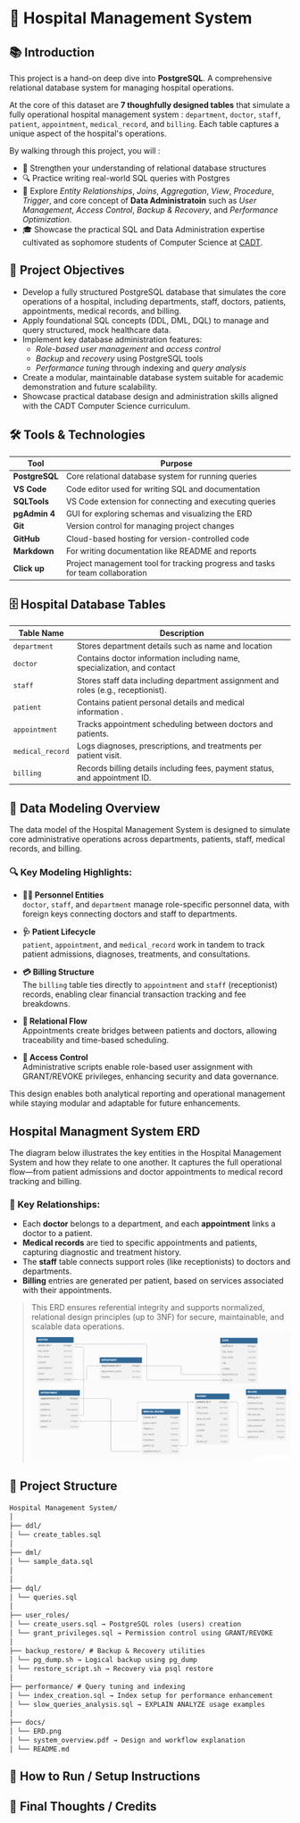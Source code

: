 # 🏥 Hospital Management System

## 📚 Introduction

This project is a hand-on deep dive into **PostgreSQL**. A comprehensive relational database system for managing hospital operations.

At the core of this dataset are **7 thoughfully designed tables** that simulate a fully operational hospital management system : `department`, `doctor`, `staff`, `patient`, `appointment`, `medical_record`, and `billing`. Each table captures a unique aspect of the hospital's operations.

By walking through this project, you will :

- 📌 Strengthen your understanding of relational database structures
- 🔍 Practice writing real-world SQL queries with Postgres
- 🧠 Explore _Entity Relationships_, _Joins_, _Aggregation_, _View_, _Procedure_, _Trigger_, and core concept of **Data Administratoin** such as _User Management_, _Access Control_, _Backup & Recovery_, and _Performance Optimization_.
- 🎓 Showcase the practical SQL and Data Administration expertise cultivated as sophomore students of Computer Science at [CADT](https://cadt.edu.kh/).

## 🎯 Project Objectives

- Develop a fully structured PostgreSQL database that simulates the core operations of a hospital, including departments, staff, doctors, patients, appointments, medical records, and billing.
- Apply foundational SQL concepts (DDL, DML, DQL) to manage and query structured, mock healthcare data.
- Implement key database administration features:
  - _Role-based user management_ and _access control_
  - _Backup_ and _recovery_ using PostgreSQL tools
  - _Performance tuning_ through indexing and _query analysis_
- Create a modular, maintainable database system suitable for academic demonstration and future scalability.
- Showcase practical database design and administration skills aligned with the CADT Computer Science curriculum.

## 🛠️ Tools & Technologies

| Tool           | Purpose                                                                        |
| -------------- | ------------------------------------------------------------------------------ |
| **PostgreSQL** | Core relational database system for running queries                            |
| **VS Code**    | Code editor used for writing SQL and documentation                             |
| **SQLTools**   | VS Code extension for connecting and executing queries                         |
| **pgAdmin 4**  | GUI for exploring schemas and visualizing the ERD                              |
| **Git**        | Version control for managing project changes                                   |
| **GitHub**     | Cloud-based hosting for version-controlled code                                |
| **Markdown**   | For writing documentation like README and reports                              |
| **Click up**   | Project management tool for tracking progress and tasks for team collaboration |

## 🗄️ Hospital Database Tables

| Table Name       | Description                                                                       |
| ---------------- | --------------------------------------------------------------------------------- |
| `department`     | Stores department details such as name and location                               |
| `doctor`         | Contains doctor information including name, specialization, and contact           |
| `staff`          | Stores staff data including department assignment and roles (e.g., receptionist). |
| `patient`        | Contains patient personal details and medical information .                       |
| `appointment`    | Tracks appointment scheduling between doctors and patients.                       |
| `medical_record` | Logs diagnoses, prescriptions, and treatments per patient visit.                  |
| `billing`        | Records billing details including fees, payment status, and appointment ID.       |

## 🧬 Data Modeling Overview

The data model of the Hospital Management System is designed to simulate core administrative operations across departments, patients, staff, medical records, and billing.

### 🔍 Key Modeling Highlights:

- **👨‍⚕️ Personnel Entities**  
  `doctor`, `staff`, and `department` manage role-specific personnel data, with foreign keys connecting doctors and staff to departments.

- **🩺 Patient Lifecycle**  
  `patient`, `appointment`, and `medical_record` work in tandem to track patient admissions, diagnoses, treatments, and consultations.

- **💳 Billing Structure**  
  The `billing` table ties directly to `appointment` and `staff` (receptionist) records, enabling clear financial transaction tracking and fee breakdowns.

- **📅 Relational Flow**  
  Appointments create bridges between patients and doctors, allowing traceability and time-based scheduling.

- **🔐 Access Control**  
  Administrative scripts enable role-based user assignment with GRANT/REVOKE privileges, enhancing security and data governance.

This design enables both analytical reporting and operational management while staying modular and adaptable for future enhancements.

## Hospital Managment System ERD

The diagram below illustrates the key entities in the Hospital Management System and how they relate to one another. It captures the full operational flow—from patient admissions and doctor appointments to medical record tracking and billing.

### 📌 Key Relationships:

- Each **doctor** belongs to a department, and each **appointment** links a doctor to a patient.
- **Medical records** are tied to specific appointments and patients, capturing diagnostic and treatment history.
- The **staff** table connects support roles (like receptionists) to doctors and departments.
- **Billing** entries are generated per patient, based on services associated with their appointments.

> This ERD ensures referential integrity and supports normalized, relational design principles (up to 3NF) for secure, maintainable, and scalable data operations.
> ![alt text](ERD.png)

## 📂 Project Structure

```
Hospital Management System/
│
├── ddl/
│ └── create_tables.sql
│
├── dml/
│ └── sample_data.sql
│
│
├── dql/
│ └── queries.sql
│
├── user_roles/
│ └── create_users.sql → PostgreSQL roles (users) creation
│ └── grant_privileges.sql → Permission control using GRANT/REVOKE
│
├── backup_restore/ # Backup & Recovery utilities
│ └── pg_dump.sh → Logical backup using pg_dump
│ └── restore_script.sh → Recovery via psql restore
│
├── performance/ # Query tuning and indexing
│ └── index_creation.sql → Index setup for performance enhancement
│ └── slow_queries_analysis.sql → EXPLAIN ANALYZE usage examples
│
├── docs/
│ └── ERD.png
│ └── system_overview.pdf → Design and workflow explanation
│ └── README.md
```

## 📘 How to Run / Setup Instructions

## 🧠 Final Thoughts / Credits
